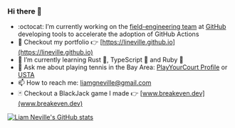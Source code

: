 ### Hi there 👋

- :octocat: I’m currently working on the [field-engineering team](https://github.com/orgs/github/teams/field-engineering) at [GitHub](http://github.com/github) developing tools to accelerate the adoption of GitHub Actions
- 👀 Checkout my portfolio 👉 [https://lineville.github.io](https://lineville.github.io)
- 🔭 I’m currently learning Rust 🦀, TypeScript 💙 and Ruby 💎
- 🎾 Ask me about playing tennis in the Bay Area: [PlayYourCourt Profile](https://www.playyourcourt.com/tennis-community/player/3eb3b73e-4f20-4a56-88fa-0761f12ae8fd/) or [USTA](https://www.usta.com/en/home/myaccount/player.html#/tab1=schedules)
- 📫 How to reach me: liamgneville@gmail.com
- 🃏 Checkout a BlackJack game I made 👉 [www.breakeven.dev](www.breakeven.dev)

[![Liam Neville's GitHub stats](https://github-readme-stats.vercel.app/api?username=lineville&theme=cobalt)](https://github.com/lineville/github-readme-stats)
